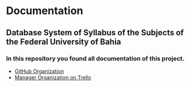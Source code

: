# Documentation
## Database System of Syllabus of the Subjects of the Federal University of Bahia
### In this repository you found all documentation of this project.

- [GitHub Organization](https://github.com/MATE85-Grupo4-20221)
- [Manager Organization on Trello](https://trello.com/bancodeconteudosprogramaticos)

